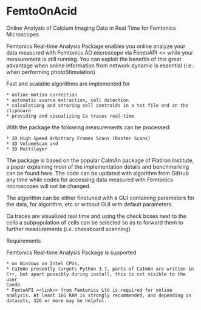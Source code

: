 # FemtoOnAcid
Online Analysis of Calcium Imaging Data in Real Time for Femtonics Microscopes


Femtonics Real-time Analysis Package enables you online analyze your data measured with Femtonics AO microscope via FemtoAPI <<link>> while your measurement is still running. You can exploit the benefits of this great advantage when online information from network dynamic is essential (i.e.: when performing photoStimulation)

Fast and scalable algorithms are implemented for

    * online motion correction
    * automatic source extraction, cell detection
    * calculationg and stroring cell centroids in a txt file and on the clipboard
    * providing and visualizing Ca traces real-time

With the package the following measurements can be processed:

    * 2D High Speed Arbitrary Frames Scans (Raster Scans)
    * 3D VolumeScan and
    * 3D Multilayer 

The package is based on the popular CaImAn package of Flatiron Institute, a paper explaining most of the implementation details and benchmarking can be found here. The code can be updated with algorithm from GitHub any time while codes for accessing data measured with Femtonics microscopes will not be changed.

The algorithm can be either finetuned with a GUI containing parameters for the data, for algorithm, etc or without GUI with default parameters.


Ca traces are visualized real time and using the check boxes next to the cells a subpopulation of cells can be selected so as to forward them to further measurements (i.e. chessboard scanning)

Requirements

Femtonics Real-time Analysis Package is supported

    * on Windows on Intel CPUs,
    * CaImAn presently targets Python 3.7, parts of CaImAn are written in C++, but apart possibly during install, this is not visible to the user
    Conda
    * FemtoAPI <<link>> from Femtonics Ltd is required for online analysis. At least 16G RAM is strongly recommended, and depending on datasets, 32G or more may be helpful.
